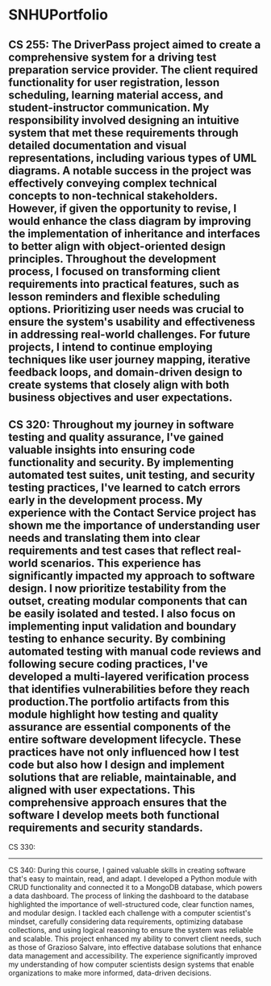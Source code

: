 # SNHUPortfolio
CS 255:
The DriverPass project aimed to create a comprehensive system for a driving test preparation service provider. The client required functionality for user registration, lesson scheduling, learning material access, and student-instructor communication. My responsibility involved designing an intuitive system that met these requirements through detailed documentation and visual representations, including various types of UML diagrams. A notable success in the project was effectively conveying complex technical concepts to non-technical stakeholders. However, if given the opportunity to revise, I would enhance the class diagram by improving the implementation of inheritance and interfaces to better align with object-oriented design principles. Throughout the development process, I focused on transforming client requirements into practical features, such as lesson reminders and flexible scheduling options. Prioritizing user needs was crucial to ensure the system's usability and effectiveness in addressing real-world challenges. For future projects, I intend to continue employing techniques like user journey mapping, iterative feedback loops, and domain-driven design to create systems that closely align with both business objectives and user expectations.
----------------------------------------------------------------------------------------------------------------------------
CS 320:
Throughout my journey in software testing and quality assurance, I've gained valuable insights into ensuring code functionality and security. By implementing automated test suites, unit testing, and security testing practices, I've learned to catch errors early in the development process. My experience with the Contact Service project has shown me the importance of understanding user needs and translating them into clear requirements and test cases that reflect real-world scenarios. This experience has significantly impacted my approach to software design. I now prioritize testability from the outset, creating modular components that can be easily isolated and tested. I also focus on implementing input validation and boundary testing to enhance security. By combining automated testing with manual code reviews and following secure coding practices, I've developed a multi-layered verification process that identifies vulnerabilities before they reach production.The portfolio artifacts from this module highlight how testing and quality assurance are essential components of the entire software development lifecycle. These practices have not only influenced how I test code but also how I design and implement solutions that are reliable, maintainable, and aligned with user expectations. This comprehensive approach ensures that the software I develop meets both functional requirements and security standards.
----------------------------------------------------------------------------------------------------------------------------------------------------------------------------------
CS 330:

----------------------------------------------------------------------------------------------------------------------------------------------------------------------------------
CS 340: During this course, I gained valuable skills in creating software that's easy to maintain, read, and adapt. I developed a Python module with CRUD functionality and connected it to a MongoDB database, which powers a data dashboard. The process of linking the dashboard to the database highlighted the importance of well-structured code, clear function names, and modular design. I tackled each challenge with a computer scientist's mindset, carefully considering data requirements, optimizing database collections, and using logical reasoning to ensure the system was reliable and scalable. This project enhanced my ability to convert client needs, such as those of Grazioso Salvare, into effective database solutions that enhance data management and accessibility. The experience significantly improved my understanding of how computer scientists design systems that enable organizations to make more informed, data-driven decisions.
